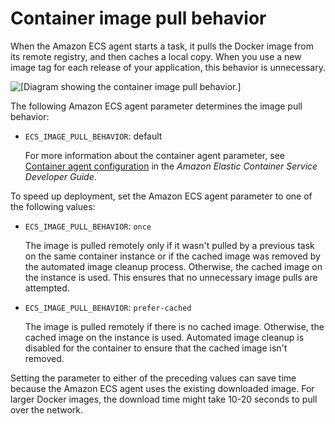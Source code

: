 # Container image pull behavior<a name="pull-behavior"></a>

When the Amazon ECS agent starts a task, it pulls the Docker image from its remote registry, and then caches a local copy\. When you use a new image tag for each release of your application, this behavior is unnecessary\. 

![\[Diagram showing the container image pull behavior.\]](http://docs.aws.amazon.com/AmazonECS/latest/bestpracticesguide/images/ecs-cache.PNG)

The following Amazon ECS agent parameter determines the image pull behavior:
+ `ECS_IMAGE_PULL_BEHAVIOR`: default

  For more information about the container agent parameter, see [Container agent configuration](https://docs.aws.amazon.com/AmazonECS/latest/developerguide/application_architecture.html) in the *Amazon Elastic Container Service Developer Guide*\.

To speed up deployment, set the Amazon ECS agent parameter to one of the following values: 
+ `ECS_IMAGE_PULL_BEHAVIOR`: `once`

  The image is pulled remotely only if it wasn't pulled by a previous task on the same container instance or if the cached image was removed by the automated image cleanup process\. Otherwise, the cached image on the instance is used\. This ensures that no unnecessary image pulls are attempted\. 
+ `ECS_IMAGE_PULL_BEHAVIOR`: `prefer-cached`

  The image is pulled remotely if there is no cached image\. Otherwise, the cached image on the instance is used\. Automated image cleanup is disabled for the container to ensure that the cached image isn't removed\. 

Setting the parameter to either of the preceding values can save time because the Amazon ECS agent uses the existing downloaded image\. For larger Docker images, the download time might take 10\-20 seconds to pull over the network\.